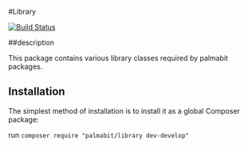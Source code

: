 #Library

[![Build Status](https://travis-ci.org/Palmabit-IT/library.png)](https://travis-ci.org/Palmabit-IT/library)

##description

This package contains various library classes required by palmabit packages.

## Installation

The simplest method of installation is to install it as a global Composer package:

run `composer require "palmabit/library dev-develop"`